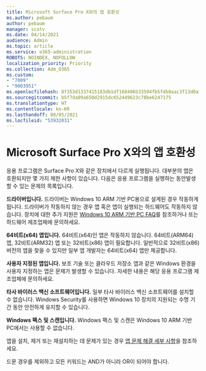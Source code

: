 ```yaml
---
title: Microsoft Surface Pro X와의 앱 호환성
ms.author: pebaum
author: pebaum
manager: scotv
ms.date: 04/14/2021
audience: Admin
ms.topic: article
ms.service: o365-administration
ROBOTS: NOINDEX, NOFOLLOW
localization_priority: Priority
ms.collection: Adm_O365
ms.custom:
- "7009"
- "9003951"
ms.openlocfilehash: 8f353d1337415183db1df168406b33594fb5fdb0aac3f13d0afe3e682fa6e3f3
ms.sourcegitcommit: b5f7da89a650d2915dc652449623c78be6247175
ms.translationtype: HT
ms.contentlocale: ko-KR
ms.lasthandoff: 08/05/2021
ms.locfileid: "53932031"
---
```

# <a name="app-compatibility-with-microsoft-surface-pro-x"></a>Microsoft Surface Pro X와의 앱 호환성

응용 프로그램은 Surface Pro X와 같은 장치에서 다르게 실행됩니다. 대부분의 앱은 호환되지만 몇 가지 제한 사항이 있습니다. 다음은 응용 프로그램을 실행하는 동안발생할 수 있는 문제의 목록입니다. 

**드라이버입니다.** 드라이버는 Windows 10 ARM 기반 PC용으로 설계된 경우 작동하게 됩니다. 드라이버가 작동하지 않는 경우 앱 혹은 앱이 실행되는 하드웨어도 작동하지 않습니다. 장치에 대한 추가 지원은 [Windows 10 ARM 기반 PC FAQ](https://support.microsoft.com/windows/windows-10-arm-based-pcs-faq-477f51df-2e3b-f68f-31b0-06f5e4f8ebb5)를 참조하거나 또는 하드웨어 제조업체에 문의하세요.

**64비트(x64) 앱입니다.** 64비트(x64)인 앱은 작동하지 않습니다. 64비트(ARM64) 앱, 32비트(ARM32) 앱 또는 32비트(x86) 앱이 필요합니다. 일반적으로 32비트(x86) 버전의 앱을 찾을 수 있지만 일부 앱 개발자는 64비트(x64) 앱만 제공합니다.

**사용자 지정된 앱입니다.** 보조 기술 또는 클라우드 저장소 앱과 같은 Windows 환경을 사용자 지정하는 앱은 문제가 발생할 수 있습니다. 자세한 내용은 해당 응용 프로그램 제조업체에 문의하세요.

**타사 바이러스 백신 소프트웨어입니다.** 일부 타사 바이러스 백신 소프트웨어를 설치할 수 없습니다. Windows Security를 사용하면 Windows 10 장치의 지원되는 수명 기간 동안 안전하게 유지할 수 있습니다.

**Windows 팩스 및 스캔입니다.** Windows 팩스 및 스캔은 Windows 10 ARM 기반 PC에서는 사용할 수 없습니다.

앱을 설치, 제거 또는 재설치하는 데 문제가 있는 경우 [앱 문제 해결 세부 사항](https://docs.microsoft.com/troubleshoot/mem/intune/troubleshoot-app-install#app-troubleshooting-details)을 참조하세요.

드문 경우를 제외하고 모든 키워드는 AND가 아니라 OR이 되어야 합니다.